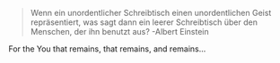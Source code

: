 
> Wenn ein unordentlicher Schreibtisch einen unordentlichen Geist repräsentiert, was sagt dann ein leerer Schreibtisch über den
> Menschen, der ihn benutzt aus?
> -Albert Einstein

For the You that remains, that remains, and remains...